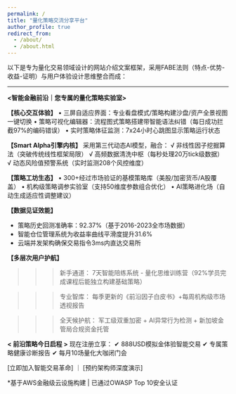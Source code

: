 ```yaml
---
permalink: /
title: "量化策略交流分享平台"
author_profile: true
redirect_from: 
  - /about/
  - /about.html
---
```




以下是专为量化交易领域设计的网站介绍文案框架，采用FABE法则（特点-优势-收益-证明）与用户体验设计思维整合而成：

---
**<智能金融前沿｜您专属的量化策略实验室>**

**【核心交互体验】**
• 三屏自适应界面：专业看盘模式/策略构建沙盘/资产全景视图一键切换
• 策略可视化编辑器：流程图式策略搭建带智能语法纠错（每日成功拦截97%的编码错误）
• 实时策略体征监测：7x24小时心跳图显示策略运行状态

**【Smart Alpha引擎内核】**
采用第三代动态AI模型，融合：
√ 非线性因子挖掘算法（突破传统线性框架局限）
√ 高频数据清洗中枢（每秒处理20万tick级数据）
√ 动态风险值预警系统（实时监测208个风控维度）

**【策略工坊生态】** 
• 300+经过市场验证的基模策略库（美股/加密货币/A股覆盖）
• 机构级策略调参实验室（支持50维度参数组合优化）
• AI策略进化场（自动生成适应性调整建议）

**【数据见证效能】**
- 策略历史回测准确率：92.37%（基于2016-2023全市场数据）
- 智能仓位管理系统为收益率曲线平滑度提升31.6%
- 云端并发架构确保交易指令3ms内直达交易所

**【多层次用户护航】**
>>> 新手通道：
7天智能陪练系统 - 量化思维训练营（92%学员完成课程后能独立构建基础策略）

>>> 专业智库：
每季更新的《前沿因子白皮书》+每周机构级市场透视报告

>>> 全天候护航：
军工级双重加密 + AI异常行为检测 + 新加坡金管局合规资金托管

**< 前沿策略今日启程 >**
现在注册立享：
✔ 888USD模拟金体验智能交易
✔ 专属策略健康诊断报告
✔ 每月10场量化大咖闭门会

[立即加入智能交易革命] ｜ [预约架构师深度演示]

*基于AWS金融级云设施构建 | 已通过OWASP Top 10安全认证
